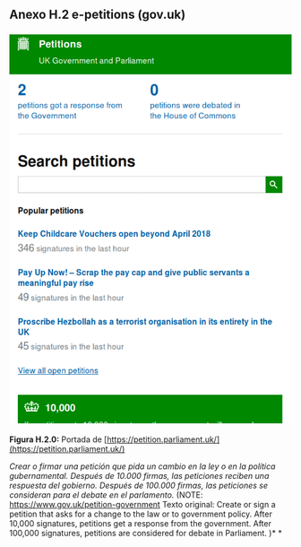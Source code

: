 ## Anexo H.2 e-petitions (gov.uk)

### ![image alt text](image_0.png)

**Figura H.2.0:** Portada de [https://petition.parliament.uk/](https://petition.parliament.uk/) 

*Crear o firmar una petición que pida un cambio en la ley o en la política gubernamental. Después de 10.000 firmas, las peticiones reciben una respuesta del gobierno. Después de 100.000 firmas, las peticiones se consideran para el debate en el parlamento.* (NOTE:  https://www.gov.uk/petition-government 
Texto original: Create or sign a petition that asks for a change to the law or to government policy. After 10,000 signatures, petitions get a response from the government. After 100,000 signatures, petitions are considered for debate in Parliament.
  )*  *

